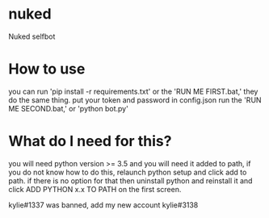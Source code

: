 # nuked
Nuked selfbot


# How to use

you can run 'pip install -r requirements.txt' or the 'RUN ME FIRST.bat,' they do the same thing.
put your token and password in config.json
run the 'RUN ME SECOND.bat,' or 'python bot.py'

# What do I need for this?
you will need python version >= 3.5 and you will need it added to path, if you do not know how to do this, relaunch python setup and click add to path. if there is no option for that then uninstall python and reinstall it and click ADD PYTHON x.x TO PATH on the first screen.

kylie#1337 was banned, add my new account kylie#3138

